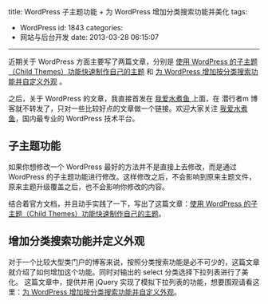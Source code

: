 title: WordPress 子主题功能 + 为 WordPress 增加分类搜索功能并美化
tags:
  - WordPress
id: 1843
categories:
  - 网站与后台开发
date: 2013-03-28 06:15:07
---

近期关于 WordPress 方面主要写了两篇文章，分别是 [使用 WordPress 的子主题（Child Themes）功能快速制作自己的主题](http://blog.wpjam.com/article/child-themes/) 和 [为 WordPress 增加按分类搜索功能并自定义外观](http://blog.wpjam.com/m/search-by-category/) 。

之后，关于 WordPress 的文章，我直接首发在 [我爱水煮鱼 ](http://blog.wpjam.com)上面，在 潜行者m 博客就不转发了，只对一些比较好点的文章做一个链接。欢迎大家关注 [我爱水煮鱼](http://blog.wpjam.com)，国内最专业的 WordPress 技术平台。

## 子主题功能

如果你想修改一个 WordPress 最好的方法并不是直接上去修改，而是通过 WordPress 的子主题功能进行修改。这样修改之后，不会影响到原来主题文件，原来主题升级覆盖之后，也不会影响你修改的内容。

结合着官方文档，并且动手实践了一下，写出了这篇文章：[使用 WordPress 的子主题（Child Themes）功能快速制作自己的主题](http://blog.wpjam.com/article/child-themes/)。

## 增加分类搜索功能并定义外观

对于一个比较大型类门户的博客来说，按照分类搜索功能是必不可少的，这篇文章就介绍了如何增加这个功能。同时对输出的 select 分类选择下拉列表进行了美化。
这篇文章中，提供并用 jQuery 实现了模拟下拉列表的功能，想要围观请看这里：[为 WordPress 增加按分类搜索功能并自定义外观](http://blog.wpjam.com/m/search-by-category/)。